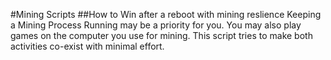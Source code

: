 #Mining Scripts
##How to Win after a reboot with mining reslience
Keeping a Mining Process Running may be a priority for you.
You may also play games on the computer you use for mining.
This script tries to make both activities co-exist with minimal effort.  